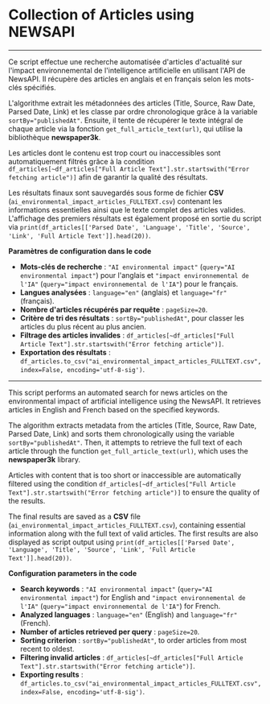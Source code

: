 # Collection of Articles using NEWSAPI

---

Ce script effectue une recherche automatisée d'articles d'actualité sur l'impact environnemental de l'intelligence artificielle en utilisant l'API de NewsAPI. Il récupère des articles en anglais et en français selon les mots-clés spécifiés.  

L'algorithme extrait les métadonnées des articles (Title, Source, Raw Date, Parsed Date, Link) et les classe par ordre chronologique grâce à la variable `sortBy="publishedAt"`. Ensuite, il tente de récupérer le texte intégral de chaque article via la fonction `get_full_article_text(url)`, qui utilise la bibliothèque **newspaper3k**.  

Les articles dont le contenu est trop court ou inaccessibles sont automatiquement filtrés grâce à la condition `df_articles[~df_articles["Full Article Text"].str.startswith("Error fetching article")]` afin de garantir la qualité des résultats.  

Les résultats finaux sont sauvegardés sous forme de fichier **CSV** (`ai_environmental_impact_articles_FULLTEXT.csv`) contenant les informations essentielles ainsi que le texte complet des articles valides. L'affichage des premiers résultats est également proposé en sortie du script via `print(df_articles[['Parsed Date', 'Language', 'Title', 'Source', 'Link', 'Full Article Text']].head(20))`.  

**Paramètres de configuration dans le code**  

- **Mots-clés de recherche** : `"AI environmental impact"` (`query="AI environmental impact"`) pour l'anglais et `"impact environnemental de l'IA"` (`query="impact environnemental de l'IA"`) pour le français.  
- **Langues analysées** : `language="en"` (anglais) et `language="fr"` (français).  
- **Nombre d'articles récupérés par requête** : `pageSize=20`.  
- **Critère de tri des résultats** : `sortBy="publishedAt"`, pour classer les articles du plus récent au plus ancien.  
- **Filtrage des articles invalides** : `df_articles[~df_articles["Full Article Text"].str.startswith("Error fetching article")]`.  
- **Exportation des résultats** : `df_articles.to_csv("ai_environmental_impact_articles_FULLTEXT.csv", index=False, encoding='utf-8-sig')`.  

---

This script performs an automated search for news articles on the environmental impact of artificial intelligence using the NewsAPI. It retrieves articles in English and French based on the specified keywords.

The algorithm extracts metadata from the articles (Title, Source, Raw Date, Parsed Date, Link) and sorts them chronologically using the variable `sortBy="publishedAt"`. Then, it attempts to retrieve the full text of each article through the function `get_full_article_text(url)`, which uses the **newspaper3k** library.

Articles with content that is too short or inaccessible are automatically filtered using the condition `df_articles[~df_articles["Full Article Text"].str.startswith("Error fetching article")]` to ensure the quality of the results.

The final results are saved as a **CSV** file (`ai_environmental_impact_articles_FULLTEXT.csv`), containing essential information along with the full text of valid articles. The first results are also displayed as script output using `print(df_articles[['Parsed Date', 'Language', 'Title', 'Source', 'Link', 'Full Article Text']].head(20))`.

**Configuration parameters in the code**

- **Search keywords** : `"AI environmental impact"` (`query="AI environmental impact"`) for English and `"impact environnemental de l'IA"`  (`query="impact environnemental de l'IA"`) for French.
- **Analyzed languages** : `language="en"` (English) and `language="fr"` (French).
- **Number of articles retrieved per query** : `pageSize=20`.
- **Sorting criterion** : `sortBy="publishedAt"`, to order articles from most recent to oldest.
-  **Filtering invalid articles** : `df_articles[~df_articles["Full Article Text"].str.startswith("Error fetching article")]`.
- **Exporting results**  : `df_articles.to_csv("ai_environmental_impact_articles_FULLTEXT.csv", index=False, encoding='utf-8-sig')`.

